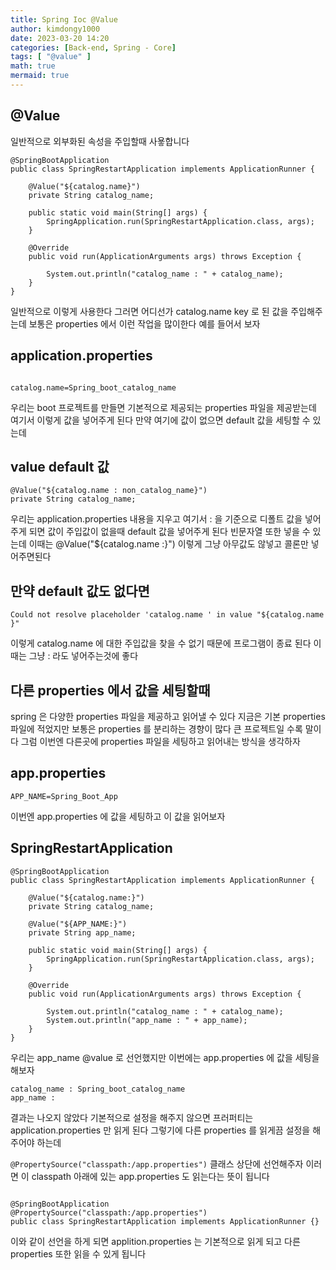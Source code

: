```yaml
---
title: Spring Ioc @Value
author: kimdongy1000
date: 2023-03-20 14:20
categories: [Back-end, Spring - Core]
tags: [ "@value" ]
math: true
mermaid: true
---
```


## @Value 
일반적으로 외부화된 속성을 주입할때 사욯합니다 


```
@SpringBootApplication
public class SpringRestartApplication implements ApplicationRunner {

	@Value("${catalog.name}")
	private String catalog_name;

	public static void main(String[] args) {
		SpringApplication.run(SpringRestartApplication.class, args);
	}

	@Override
	public void run(ApplicationArguments args) throws Exception {

		System.out.println("catalog_name : " + catalog_name);
	}
}
```


일반적으로 이렇게 사용한다 그러면 어디선가 catalog.name key 로 된 값을 주입해주는데 보통은 properties 에서 이런 작업을 많이한다 예를 들어서 보자 


## application.properties
```

catalog.name=Spring_boot_catalog_name

```

우리는 boot 프로젝트를 만들면 기본적으로 제공되는 properties 파일을 제공받는데 여기서 이렇게 값을 넣어주게 된다 만약 여기에 값이 없으면 default 값을 세팅할 수 있는데 

## value default 값

```
@Value("${catalog.name : non_catalog_name}")
private String catalog_name;

```
우리는 application.properties 내용을 지우고 여기서 : 을 기준으로 디폴트 값을 넣어주게 되면 값이 주입값이 없을때 default 값을 넣어주게 된다 
빈문자열 또한 넣을 수 있는데 이때는 @Value("${catalog.name :}") 이렇게 그냥 아무값도 않넣고 콜론만 넣어주면된다 



## 만약 default 값도 없다면 
```
Could not resolve placeholder 'catalog.name ' in value "${catalog.name }"

```
이렇게 catalog.name 에 대한 주입값을 찾을 수 없기 때문에 프로그램이 종료 된다 이때는 그냥 : 라도 넣어주는것에 좋다 


## 다른 properties 에서 값을 세팅할때 
spring 은 다양한 properties 파일을 제공하고 읽어낼 수 있다 지금은 기본 properties 파일에 적었지만 보통은 properties 를 분리하는 경향이 많다 큰 프로젝트일 수록 말이다 
그럼 이번엔 다른곳에 properties 파일을 세팅하고 읽어내는 방식을 생각하자 


## app.properties
```
APP_NAME=Spring_Boot_App
```
이번엔 app.properties 에 값을 세팅하고 이 값을 읽어보자 


## SpringRestartApplication
```
@SpringBootApplication
public class SpringRestartApplication implements ApplicationRunner {

	@Value("${catalog.name:}")
	private String catalog_name;

	@Value("${APP_NAME:}")
	private String app_name;

	public static void main(String[] args) {
		SpringApplication.run(SpringRestartApplication.class, args);
	}

	@Override
	public void run(ApplicationArguments args) throws Exception {

		System.out.println("catalog_name : " + catalog_name);
		System.out.println("app_name : " + app_name);
	}
}

```
우리는 app_name @value 로 선언했지만 이번에는 app.properties 에 값을 세팅을 해보자 


```
catalog_name : Spring_boot_catalog_name
app_name : 

```

결과는 나오지 않았다 기본적으로 설정을 해주지 않으면 프러퍼티는 application.properties 만 읽게 된다 그렇기에 다른 properties 를 읽게끔 설정을 해주어야 하는데 

`@PropertySource("classpath:/app.properties")` 클래스 상단에 선언해주자  이러면 이 classpath 아래에 있는 app.properties 도 읽는다는 뜻이 됩니다 

```

@SpringBootApplication
@PropertySource("classpath:/app.properties")
public class SpringRestartApplication implements ApplicationRunner {}

```

이와 같이 선언을 하게 되면 applition.properties 는 기본적으로 읽게 되고 다른 properties 또한 읽을 수 있게 됩니다